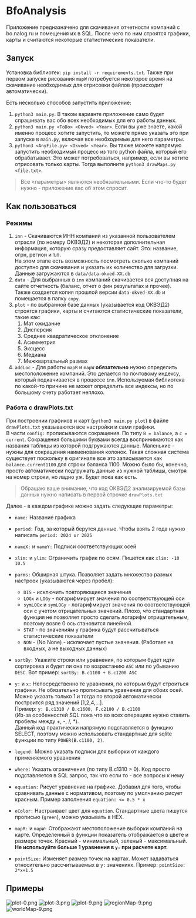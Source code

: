 # BfoAnalysis

Приложение предназначено для скачивания отчетности компаний с bo.nalog.ru и помещения их в SQL. После чего по ним строятся графики, карты и считаются некоторые статистические показатели.

## Запуск

Установка библиотек: `pip install -r requirements.txt`. Также при первом запуске рисования `mapW` потребуется некоторое время на скачивание необходимых для отрисовки файлов (происходит автоматически).

Есть несколько способов запустить приложение:

1. `python3 main.py`. В таком варианте приложение само будет спрашивать вас обо всех необходимых для его работы данных.
2. `python3 main.py <ToDo> <Okved> <Year>`. Если вы уже знаете, какой именно процесс хотите запустить, то можете прямо указать это при запуске в `main.py`, включая все необходимые для него параметры.
3. `python3 <AnyFile.py> <Okved> <Year>`. Вы также можете напрямую запустить необходимый процесс из того python файла, который его обрабатывает. Это может потребоваться, например, если вы хотите отрисовать только карты. Тогда выполните `python3 drawMaps.py <file.txt>`.

>Все <параметры> являются необязательными. Если что-то будет нужно - приложение вас об этом спросит.

## Как пользоваться

### Режимы

1. `inn` - Скачиваются ИНН компаний из указанной пользователем отрасли (по номеру ОКВЭД2) и некоторая дополнительная информация, которую сразу предоставляет сайт. Это: название, огрн, регион и т.п. \
На этом этапе есть возможность посмотреть сколько компаний доступно для скачивания и указать их количество для загрузки. \
Данные загружаются в `data/data-okved-XX.db`
2. `data` - Для выбранных в `inn` компаний скачивается вся доступная на сайте отчетность (баланс, отчет о фин результатах и прочее). \
Также создается копия прошлой версии `data-okved-XX.db` и помещается в папку `copy`.
3. `plot` - по выбранной базе данных (указывается код ОКВЭД2) строятся графики, карты и считаются статистические показатели, такие как:
   1. Мат ожидание
   2. Дисперсия
   3. Среднее квадратическое отклонение
   4. Асимметрия
   5. Эксцесс
   6. Медиана
   7. Межквартальный размах
4. `addLoc` - Для работы `mapR` и `mapW` **обязательно** нужно определить местоположение компаний. Это делается по почтовому индексу, который подкачивается в процессе `inn`. Используемая библиотека по какой-то причине не может определить все индексы, но по большому счету работает неплохо.

### Работа с drawPlots.txt

При построении графиков и карт (`python3 main.py plot`) в файле `drawPlots.txt` указываются все настройки и сами графики. \
В части `config:` прописываются сокращения. По типу `B = balance`, а `c = current`.
Сокращения большими буквами всегда воспринимаются как названия таблицы из которой подгружаются данные. Маленькие - нужны для сокращения наименования колонок. Такая сложная система существует поскольку в оригинале все это записывается как `balance.current1100` для строки баланса 1100. Можно было бы, конечно, просто автоматически подгружать данные из нужной таблицы, смотря на номер строки, но ладно уж. Будет пока как есть.

>Обращаю ваше внимание, что код ОКВЭД2 анализируемой базы данных нужно написать в первой строчке `drawPlots.txt`

Далее - в каждом графике можно задать следующие параметры:

- `name:` Название графика
- `period:` Год, за который берутся данные. Чтобы взять 2 года нужно написать `period: 2024 or 2025`
- `nameX:` и `nameY:` Подписи соответствующих осей
- `xlim:` и `ylim:` Ограничить график по осям. Пишется как `xlim: -10 10.5`
- `parms:` Обширная штука. Позволяет задать множество разных настроек (указываются через пробел):

  - `DIS` - исключить повторяющиеся значения
  - `LOGx` и `LOGy` - логарифмирует значения по соответствующей оси
  - `symLOGx` и `symLOGy` - логарифмирует значения по соответствующей оси с учетом отрицательных значений. Плохо, что стандартная функция не позволяет просто сделать логарифм отрицательным, поэтому возле 0 ось становится линейной.
  - `STAT` - по значениям y графика будут рассчитываться статистические показатели
  - `NON` - (No None) - исключает пустые значения. (Работает на входных, а не выходных данных)
- `sortBy:` Укажите строки или уравнения, по которым будет идти сортировка и будет ли она по возрастанию `ASC` или по убыванию `DESC`. Вот пример: `sortBy: B.c1100 + B.c1200 ASC`
- `y:` и `x:` Непосредственно те уравнения, по которым будут строиться графики. Не обязательно прописывать уравнения для обоих осей. Можно указать только 1 и тогда по второй автоматически построится ряд значений \[1,2,4,...\]. \
Пример: `y: B.c1310 / B.c1600, F.c2100 / B.c1100` \
(Из-за особенностей SQL пока что во всех операциях нужно ставить пробелы между +, -, /, *).\
Данный код практически напрямую подставляется в функцию SELECT, поэтому можно использовать стандартные для sqlite функции по типу `POWER(B.c1100, 2)`.
- `legend:` Можно указать подписи для выборки от каждого применяемого уравнения
- `where:` Указать ограничения (по типу B.c1310 > 0). Код просто подставляется в SQL запрос, так что если то - все вопросы к нему
- `equation:` Рисует уравнение на графике. Добавил для того, чтобы сравнивать данные с нормативом, поэтому по умолчанию рисует красным. Пример заполнения `equation: <= 0.5 * x`
- `eColor:` Настраивает цвет для `equation`. Стандартные цвета пишутся прописью (`green`), можно указывать в HEX.
- `mapR:` и `mapW:` Отображают местоположение выборки компаний на карте. Определенный в функции показатель отображается в цвете и размере точек. Красный - минимальный, зеленый - максимальный. **Не используйте больше 1 уравнения в `y:` при расчете карт.**
- `pointSize:` Изменяет размер точек на картах. Может задаваться относительно рассчитываемых в `y:` значениях. Пример: `pointSize: 2*x+1.5`

## Примеры

![plot-0.png](examples/plot-0.png)
![plot-3.png](examples/plot-3.png)
![plot-9.png](examples/plot-9.png)
![regionMap-9.png](examples/regionMap-9.png)
![worldMap-9.png](examples/worldMap-9.png)

